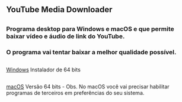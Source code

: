 ## YouTube Media Downloader
##
### Programa desktop para Windows e macOS e que permite baixar vídeo e áudio de link do YouTube.
### O programa vai tentar baixar a melhor qualidade possível.
##
[Windows](https://drive.google.com/file/d/1bFobF6g9BrMgPa69NZ-TPlfAgraQZugH/view?usp=share_link)
   Instalador de 64 bits
##
[macOS](https://drive.google.com/file/d/1QIrODe1TWN0PkxfiGJ3p_CUhrVq5FJYV/view?usp=share_link)
   Versão 64 bits - Obs. No macOS você vai precisar habilitar programas de terceiros em preferências do seu sistema.

